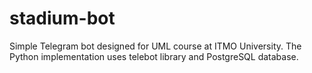 # stadium-bot
Simple Telegram bot designed for UML course at ITMO University. The Python implementation uses telebot library and PostgreSQL database.
